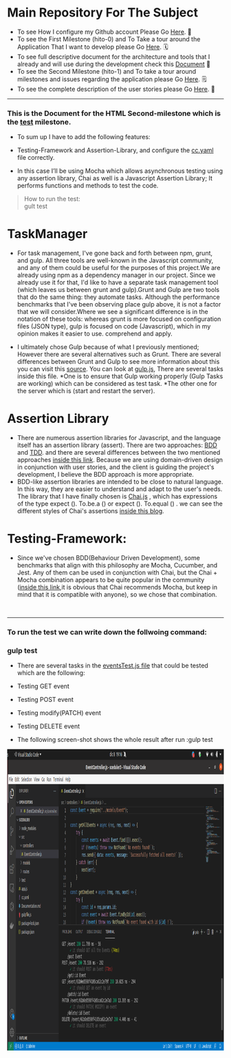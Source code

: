 
# Main Repository For The Subject
- To see How I configure my Github account Please Go [Here](https://github.com/khawla-k-banydomi/ActivityScheduler/blob/main/doc/Configuration.md). 🔧
- To see the First Milestone (hito-0) and To Take a tour around the Application That I want to develop please Go [Here](https://github.com/khawla-k-banydomi/ActivityScheduler/blob/main/doc/Description.md). 🗓️
- To see full descriptive document for the architecture and tools that I already and will use during the development check this [Document](https://github.com/khawla-k-banydomi/ActivityScheduler/blob/test/doc/Architecture.md) 📔
- To see the Second Milestone (hito-1) and To take a tour around milestones and issues regarding the application please Go [Here](https://github.com/khawla-k-banydomi/ActivityScheduler/blob/main/doc/MS1_Specifying%20and%20planning%20the%20project.md). 🗒️
- To see the complete description of the user stories please Go [Here](https://github.com/khawla-k-banydomi/ActivityScheduler/blob/main/doc/User-Stories.md). 📓
---
### This is the Document for the HTML Second-milestone which is the [test](https://jj.github.io/CC/documentos/proyecto/2021/2.Tests) milestone.
- To sum up I have to add the following features:

- Testing-Framework and Assertion-Library, and configure the [cc.yaml](https://github.com/khawla-k-banydomi/ActivityScheduler/blob/test/cc.yaml) file correctly.
- In this case I’ll be using Mocha which allows asynchronous testing using any assertion library, Chai as well is a Javascript Assertion Library; It performs functions and methods to test the code.
> How to run the test:<br>
>  gult test 


# TaskManager
- For task management, I've gone back and forth between npm, grunt, and gulp. All three tools are well-known in the Javascript community, and any of them could be useful for the purposes of this project.We are already using npm as a dependency manager in our project. Since we already use it for that, I'd like to have a separate task management tool (which leaves us between grunt and gulp).Grunt and Gulp are two tools that do the same thing: they automate tasks. Although the performance benchmarks that I've been observing place gulp above, it is not a factor that we will consider.Where we see a significant difference is in the notation of these tools: whereas grunt is more focused on configuration files (JSON type), gulp is focused on code (Javascript), which in my opinion makes it easier to use.
comprehend and apply.

- I ultimately chose Gulp because of what I previously mentioned; However there are several alternatives such as Grunt.
There are several differences between Grunt and Gulp to see more information about this you can visit this [source](https://www.keycdn.com/blog/gulp-vs-grunt).
You can look at [gulp.js](https://github.com/khawla-k-banydomi/ActivityScheduler/blob/main/gulpfile.js), There are several tasks inside this file.
*One is to ensure that Gulp working properly (Gulp Tasks are working) which can be considered as test task.
*The other one for the server which is (start and restart the server).

# Assertion Library

- There are numerous assertion libraries for Javascript, and the language itself has an assertion library (assert).
There are two approaches: [BDD](https://www.agilealliance.org/glossary/bdd/) and [TDD](https://www.agilealliance.org/glossary/tdd/). and there are several differences between the two mentioned approaches [inside this link](https://www.pluralsight.com/blog/software-development/tdd-vs-bdd).
Because we are using domain-driven design in conjunction with user stories, and the client is guiding the project's development, I believe the BDD approach is more appropriate.
- BDD-like assertion libraries are intended to be close to natural language. In this way, they are easier to understand and adapt to the user's needs. The library that I have finally chosen is [Chai.js](https://www.chaijs.com/) , which has expressions of the type expect (). To.be.a () or expect (). To.equal () . we can see the different styles of Chai's assertions [inside this blog](https://www.chaijs.com/guide/styles/).


# Testing-Framework:


- Since we've chosen BDD(Behaviour Driven Development), some benchmarks that align with this philosophy are Mocha, Cucumber, and Jest.
Any of them can be used in conjunction with Chai, but the Chai + Mocha combination appears to be quite popular in the community ([inside this link](https://www.chaijs.com/guide/installation/),it is obvious that Chai recommends Mocha, but keep in mind that it is compatible with anyone), so we chose that combination. 

<br>

---
### To run the test we can write down the follwoing command:
### gulp test
- There are several tasks in the [eventsTest.js file](https://github.com/khawla-k-banydomi/ActivityScheduler/blob/test/test/eventsTest.js) that could be tested which are the following:
- Testing GET event 
- Testing POST event
- Testing modify(PATCH) event
- Testing DELETE event

- The following screen-shot shows the whole result after run :gulp test

<img src="https://github.com/khawla-k-banydomi/ActivityScheduler/blob/test/doc/complete-test-MS2.png" width="1000" height="700">


